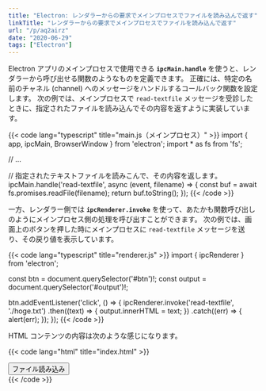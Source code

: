 ```yaml
---
title: "Electron: レンダラーからの要求でメインプロセスでファイルを読み込んで返す"
linkTitle: "レンダラーからの要求でメインプロセスでファイルを読み込んで返す"
url: "/p/aq2airz"
date: "2020-06-29"
tags: ["Electron"]
---
```


Electron アプリのメインプロセスで使用できる __`ipcMain.handle`__ を使うと、レンダラーから呼び出せる関数のようなものを定義できます。
正確には、特定の名前のチャネル (channel) へのメッセージをハンドルするコールバック関数を設定します。
次の例では、メインプロセスで `read-textfile` メッセージを受診したときに、指定されたファイルを読み込んでその内容を返すように実装しています。

{{< code lang="typescript" title="main.js（メインプロセス）" >}}
import { app, ipcMain, BrowserWindow } from 'electron';
import * as fs from 'fs';

// ...

// 指定されたテキストファイルを読みこんで、その内容を返します。
ipcMain.handle('read-textfile', async (event, filename) => {
  const buf = await fs.promises.readFile(filename);
  return buf.toString();
});
{{< /code >}}

一方、レンダラー側では __`ipcRenderer.invoke`__ を使って、あたかも関数呼び出しのようにメインプロセス側の処理を呼び出すことができます。
次の例では、画面上のボタンを押した時にメインプロセスに `read-textfile` メッセージを送り、その戻り値を表示しています。

{{< code lang="typescript" title="renderer.js" >}}
import { ipcRenderer } from 'electron';

const btn = document.querySelector('#btn')!;
const output = document.querySelector('#output')!;

btn.addEventListener('click', () => {
  ipcRenderer.invoke('read-textfile', './hoge.txt')
    .then((text) => {
      output.innerHTML = text;
    })
    .catch((err) => {
      alert(err);
    });
});
{{< /code >}}

HTML コンテンツの内容は次のような感じになります。

{{< code lang="html" title="index.html" >}}
<!DOCTYPE html>
<html>
  <head>
    <meta charset="UTF-8">
    <title>Hello Electron!</title>
    <!-- https://electronjs.org/docs/tutorial/security#csp-meta-tag -->
    <meta http-equiv="Content-Security-Policy" content="script-src 'self' 'unsafe-inline';" />
  </head>
  <body>
    <button id="btn">ファイル読み込み</button>
    <div id="output"></div>
    <script>require('./build/renderer')</script>
  </body>
</html>
{{< /code >}}


